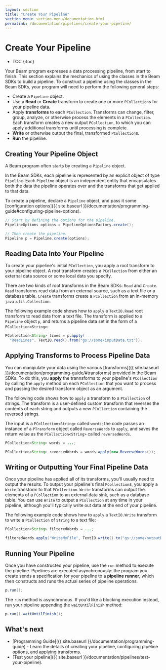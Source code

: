 ```yaml
---
layout: section
title: "Create Your Pipeline"
section_menu: section-menu/documentation.html
permalink: /documentation/pipelines/create-your-pipeline/
---
```

# Create Your Pipeline

* TOC
{:toc}

Your Beam program expresses a data processing pipeline, from start to finish. This section explains the mechanics of using the classes in the Beam SDKs to build a pipeline. To construct a pipeline using the classes in the Beam SDKs, your program will need to perform the following general steps:

*   Create a `Pipeline` object.
*   Use a **Read** or **Create** transform to create one or more `PCollection`s for your pipeline data.
*   Apply **transforms** to each `PCollection`. Transforms can change, filter, group, analyze, or otherwise process the elements in a `PCollection`. Each transform creates a new output `PCollection`, to which you can apply additional transforms until processing is complete.
*   **Write** or otherwise output the final, transformed `PCollection`s.
*   **Run** the pipeline.

## Creating Your Pipeline Object

A Beam program often starts by creating a `Pipeline` object.

In the Beam SDKs, each pipeline is represented by an explicit object of type `Pipeline`. Each `Pipeline` object is an independent entity that encapsulates both the data the pipeline operates over and the transforms that get applied to that data.

To create a pipeline, declare a `Pipeline` object, and pass it some [configuration options]({{ site.baseurl }}/documentation/programming-guide#configuring-pipeline-options).

```java
// Start by defining the options for the pipeline.
PipelineOptions options = PipelineOptionsFactory.create();

// Then create the pipeline.
Pipeline p = Pipeline.create(options);
```

## Reading Data Into Your Pipeline

To create your pipeline's initial `PCollection`, you apply a root transform to your pipeline object. A root transform creates a `PCollection` from either an external data source or some local data you specify.

There are two kinds of root transforms in the Beam SDKs: `Read` and `Create`. `Read` transforms read data from an external source, such as a text file or a database table. `Create` transforms create a `PCollection` from an in-memory `java.util.Collection`.

The following example code shows how to `apply` a `TextIO.Read` root transform to read data from a text file. The transform is applied to a `Pipeline` object `p`, and returns a pipeline data set in the form of a `PCollection<String>`:

```java
PCollection<String> lines = p.apply(
  "ReadLines", TextIO.read().from("gs://some/inputData.txt"));
```

## Applying Transforms to Process Pipeline Data

You can manipulate your data using the various [transforms]({{ site.baseurl }}/documentation/programming-guide/#transforms) provided in the Beam SDKs. To do this, you **apply** the trannsforms to your pipeline's `PCollection` by calling the `apply` method on each `PCollection` that you want to process and passing the desired transform object as an argument.

The following code shows how to `apply` a transform to a `PCollection` of strings. The transform is a user-defined custom transform that reverses the contents of each string and outputs a new `PCollection` containing the reversed strings.

The input is a `PCollection<String>` called `words`; the code passes an instance of a `PTransform` object called `ReverseWords` to `apply`, and saves the return value as the `PCollection<String>` called `reversedWords`.

```java
PCollection<String> words = ...;

PCollection<String> reversedWords = words.apply(new ReverseWords());
```

## Writing or Outputting Your Final Pipeline Data

Once your pipeline has applied all of its transforms, you'll usually need to output the results. To output your pipeline's final `PCollection`s, you apply a `Write` transform to that `PCollection`. `Write` transforms can output the elements of a `PCollection` to an external data sink, such as a database table. You can use `Write` to output a `PCollection` at any time in your pipeline, although you'll typically write out data at the end of your pipeline.

The following example code shows how to `apply` a `TextIO.Write` transform to write a `PCollection` of `String` to a text file:

```java
PCollection<String> filteredWords = ...;

filteredWords.apply("WriteMyFile", TextIO.write().to("gs://some/outputData.txt"));
```

## Running Your Pipeline

Once you have constructed your pipeline, use the `run` method to execute the pipeline. Pipelines are executed asynchronously: the program you create sends a specification for your pipeline to a **pipeline runner**, which then constructs and runs the actual series of pipeline operations.

```java
p.run();
```

The `run` method is asynchronous. If you'd like a blocking execution instead, run your pipeline appending the `waitUntilFinish` method:

```java
p.run().waitUntilFinish();
```

## What's next

*   [Programming Guide]({{ site.baseurl }}/documentation/programming-guide) - Learn the details of creating your pipeline, configuring pipeline options, and applying transforms.
*   [Test your pipeline]({{ site.baseurl }}/documentation/pipelines/test-your-pipeline).
